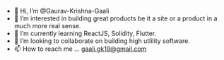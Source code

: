 - 👋 Hi, I’m @Gaurav-Krishna-Gaali
- 👀 I’m interested in building great products be it a site or a product in a much more real sense.
- 🌱 I’m currently learning ReactJS, Solidity, Flutter.
- 💞️ I’m looking to collaborate on building high utlility software.
- 📫 How to reach me ... gaali.gk19@gmail.com

<!---
Gaurav-Krishna-Gaali/Gaurav-Krishna-Gaali is a ✨ special ✨ repository because its `README.md` (this file) appears on your GitHub profile.
You can click the Preview link to take a look at your changes.
--->
